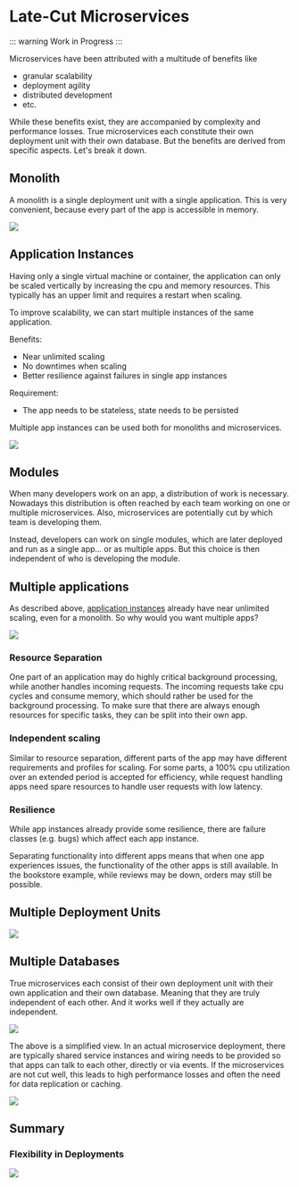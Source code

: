 
# Late-Cut Microservices

::: warning Work in Progress
:::

Microservices have been attributed with a multitude of benefits like
- granular scalability
- deployment agility
- distributed development
- etc.

While these benefits exist, they are accompanied by complexity and performance losses.
True microservices each constitute their own deployment unit with their own database.
But the benefits are derived from specific aspects. Let's break it down.


## Monolith

A monolith is a single deployment unit with a single application. This is very convenient, because every part of the app is accessible in memory.

![](./assets/microservices/monolith.excalidraw.svg)

## Application Instances

Having only a single virtual machine or container, the application can only be scaled vertically by increasing the cpu and memory resources. This typically has an upper limit and requires a restart when scaling.

To improve scalability, we can start multiple instances of the same application.

Benefits:
- Near unlimited scaling
- No downtimes when scaling
- Better resilience against failures in single app instances

Requirement:
- The app needs to be stateless, state needs to be persisted

Multiple app instances can be used both for monoliths and microservices.

![](./assets/microservices/app-instances.excalidraw.svg)

## Modules

When many developers work on an app, a distribution of work is necessary. Nowadays this distribution is often reached by each team working on one or multiple microservices.
Also, microservices are potentially cut by which team is developing them.

Instead, developers can work on single modules, which are later deployed and run as a single app... or as multiple apps. But this choice is then independent of who is developing the module.

## Multiple applications

As described above, [application instances](#application-instances) already have near unlimited scaling, even for a monolith. So why would you want multiple apps?


![](./assets/microservices/multiple-apps.excalidraw.svg)

### Resource Separation

One part of an application may do highly critical background processing, while another handles incoming requests.
The incoming requests take cpu cycles and consume memory, which should rather be used for the background processing.
To make sure that there are always enough resources for specific tasks, they can be split into their own app.

### Independent scaling

Similar to resource separation, different parts of the app may have different requirements and profiles for scaling.
For some parts, a 100% cpu utilization over an extended period is accepted for efficiency, while request handling apps need spare resources to handle user requests with low latency.

### Resilience

While app instances already provide some resilience, there are failure classes (e.g. bugs) which affect each app instance.

Separating functionality into different apps means that when one app experiences issues, the functionality of the other apps is still available.
In the bookstore example, while reviews may be down, orders may still be possible.

## Multiple Deployment Units

![](./assets/microservices/multiple-deployment-units.excalidraw.svg)

## Multiple Databases

True microservices each consist of their own deployment unit with their own application and their own database.
Meaning that they are truly independent of each other. And it works well if they actually are independent.

![](./assets/microservices/true-microservices.excalidraw.svg)

The above is a simplified view. In an actual microservice deployment, there are typically shared service instances and wiring needs to be provided so that apps can talk to each other, directly or via events.
If the microservices are not cut well, this leads to high performance losses and often the need for data replication or caching.

![](./assets/microservices/true-microservices-full.excalidraw.svg)

## Summary

### Flexibility in Deployments

![](./assets/microservices/complex.excalidraw.svg)
